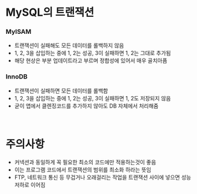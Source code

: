 # MySQL의 트랜잭션

### MyISAM

- 트랜잭션이 실패해도 모든 데이터를 롤백하지 않음
- 1, 2, 3을 삽입하는 중에 1, 2는 성공, 3이 실패하면 1, 2는 그대로 추가됨
- 해당 현상은 부분 업데이트라고 부르며 정합성에 있어서 매우 골치아픔

### InnoDB

- 트랜잭션이 실패하면 모든 데이터를 롤백함
- 1, 2, 3을 삽입하는 중에 1, 2는 성공, 3이 실패하면 1, 2도 저장되지 않음
- 굳이 앱에서 클렌징코드를 추가하지 않아도 DB 자체에서 처리해줌

<br/>

# 주의사항

- 커넥션과 동일하게 꼭 필요한 최소의 코드에만 적용하는것이 좋음
- 이는 프로그램 코드에서 트랜잭션의 범위를 최소화 하라는 뜻임
- FTP, 네트워크 통신 등 무겁거나 오래걸리는 작업을 트랜잭션 사이에 넣으면 성능저하로 이어짐
